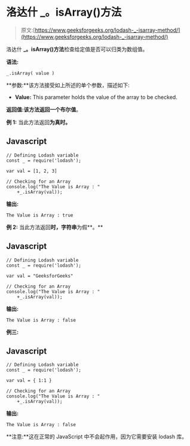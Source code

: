 # 洛达什 _。isArray()方法

> 原文:[https://www.geeksforgeeks.org/lodash-_-isarray-method/](https://www.geeksforgeeks.org/lodash-_-isarray-method/)

洛达什 **_。isArray()方法**检查给定值是否可以归类为数组值。

**语法:**

```
_.isArray( value )
```

**参数:**该方法接受如上所述的单个参数，描述如下:

*   **Value:** This parameter holds the value of the array to be checked.

**返回值:**该方法返回一个**布尔值**。

**例 1:** 当此方法返回**为真时。**

## Javascript

```
// Defining Lodash variable
const _ = require('lodash'); 

var val = [1, 2, 3]

// Checking for an Array
console.log("The Value is Array : "
    +_.isArray(val));
```

**输出:**

```
The Value is Array : true
```

**例 2:** 当此方法返回**时，字符串**为假**。**

## Javascript

```
// Defining Lodash variable
const _ = require('lodash'); 

var val = "GeeksforGeeks"

// Checking for an Array
console.log("The Value is Array : "
    +_.isArray(val));
```

**输出:**

```
The Value is Array : false
```

**例三:**

## Javascript

```
// Defining Lodash variable
const _ = require('lodash'); 

var val = { 1:1 }

// Checking for an Array
console.log("The Value is Array : "
    +_.isArray(val));
```

**输出:**

```
The Value is Array : false
```

**注意:**这在正常的 JavaScript 中不会起作用，因为它需要安装 lodash 库。